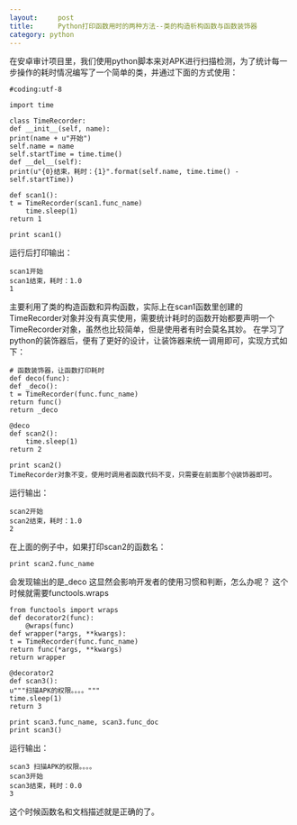 ```yaml
---
layout:     post
title:      Python打印函数用时的两种方法--类的构造析构函数与函数装饰器
category: python
---
```


在安卓审计项目里，我们使用python脚本来对APK进行扫描检测，为了统计每一步操作的耗时情况编写了一个简单的类，并通过下面的方式使用：
```
#coding:utf-8

import time

class TimeRecorder:
def __init__(self, name):
print(name + u"开始")
self.name = name
self.startTime = time.time()
def __del__(self):
print(u"{0}结束，耗时：{1}".format(self.name, time.time() - self.startTime))

def scan1():
t = TimeRecorder(scan1.func_name)
    time.sleep(1)
return 1

print scan1()
```
运行后打印输出：
```
scan1开始
scan1结束，耗时：1.0
1
```

主要利用了类的构造函数和异构函数，实际上在scan1函数里创建的TimeRecorder对象并没有真实使用，需要统计耗时的函数开始都要声明一个TimeRecorder对象，虽然也比较简单，但是使用者有时会莫名其妙。
在学习了python的装饰器后，便有了更好的设计，让装饰器来统一调用即可，实现方式如下：
```
# 函数装饰器，让函数打印耗时
def deco(func):
def _deco():
t = TimeRecorder(func.func_name)
return func()
return _deco

@deco
def scan2():
    time.sleep(1)
return 2

print scan2()
TimeRecorder对象不变，使用时调用者函数代码不变，只需要在前面那个@装饰器即可。
```
运行输出：
```
scan2开始
scan2结束，耗时：1.0
2
```

在上面的例子中，如果打印scan2的函数名：
```
print scan2.func_name
```
会发现输出的是_deco
这显然会影响开发者的使用习惯和判断，怎么办呢？
这个时候就需要functools.wraps
```
from functools import wraps
def decorator2(func):
    @wraps(func)
def wrapper(*args, **kwargs):
t = TimeRecorder(func.func_name)
return func(*args, **kwargs)
return wrapper

@decorator2
def scan3():
u"""扫描APK的权限。。。。"""
time.sleep(1)
return 3

print scan3.func_name, scan3.func_doc
print scan3()
```
运行输出：
```
scan3 扫描APK的权限。。。。
scan3开始
scan3结束，耗时：0.0
3
```
这个时候函数名和文档描述就是正确的了。
